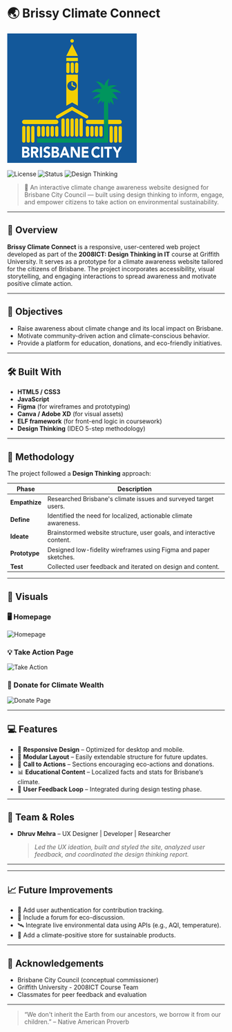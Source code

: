 # 🌏 Brissy Climate Connect

![Brissy Climate Connect](images/BrisbaneCity_logo.png) 

![License](https://img.shields.io/badge/license-GU-red.svg)
![Status](https://img.shields.io/badge/status-Completed-blue.svg)
![Design Thinking](https://img.shields.io/badge/methodology-Design_Thinking-orange.svg)

> 🌿 An interactive climate change awareness website designed for Brisbane City Council — built using design thinking to inform, engage, and empower citizens to take action on environmental sustainability.

---

## 📘 Overview

**Brissy Climate Connect** is a responsive, user-centered web project developed as part of the **2008ICT: Design Thinking in IT** course at Griffith University. It serves as a prototype for a climate awareness website tailored for the citizens of Brisbane. The project incorporates accessibility, visual storytelling, and engaging interactions to spread awareness and motivate positive climate action.

---

## 🎯 Objectives

- Raise awareness about climate change and its local impact on Brisbane.
- Motivate community-driven action and climate-conscious behavior.
- Provide a platform for education, donations, and eco-friendly initiatives.

---

## 🛠️ Built With

- **HTML5 / CSS3**
- **JavaScript**
- **Figma** (for wireframes and prototyping)
- **Canva / Adobe XD** (for visual assets)
- **ELF framework** (for front-end logic in coursework)
- **Design Thinking** (IDEO 5-step methodology)

---

## 🧠 Methodology

The project followed a **Design Thinking** approach:

| Phase | Description |
|-------|-------------|
| **Empathize** | Researched Brisbane's climate issues and surveyed target users. |
| **Define** | Identified the need for localized, actionable climate awareness. |
| **Ideate** | Brainstormed website structure, user goals, and interactive content. |
| **Prototype** | Designed low-fidelity wireframes using Figma and paper sketches. |
| **Test** | Collected user feedback and iterated on design and content.

---

## 📸 Visuals

### 🖥️ Homepage  
![Homepage](https://i.imgur.com/YOUR_IMAGE_ID1.png)

### 💡 Take Action Page  
![Take Action](https://i.imgur.com/YOUR_IMAGE_ID2.png)

### 💸 Donate for Climate Wealth  
![Donate Page](https://i.imgur.com/YOUR_IMAGE_ID3.png)

---

## 💻 Features

- 🔁 **Responsive Design** – Optimized for desktop and mobile.
- 🧩 **Modular Layout** – Easily extendable structure for future updates.
- 🌱 **Call to Actions** – Sections encouraging eco-actions and donations.
- 📊 **Educational Content** – Localized facts and stats for Brisbane’s climate.
- 💬 **User Feedback Loop** – Integrated during design testing phase.

---

## 👥 Team & Roles

- **Dhruv Mehra** – UX Designer | Developer | Researcher  
  > *Led the UX ideation, built and styled the site, analyzed user feedback, and coordinated the design thinking report.*

---

---

## 📈 Future Improvements

- 🔐 Add user authentication for contribution tracking.
- 💬 Include a forum for eco-discussion.
- 🛰️ Integrate live environmental data using APIs (e.g., AQI, temperature).
- 🛒 Add a climate-positive store for sustainable products.

---

## 🤝 Acknowledgements

- Brisbane City Council (conceptual commissioner)
- Griffith University - 2008ICT Course Team
- Classmates for peer feedback and evaluation

---

> “We don't inherit the Earth from our ancestors, we borrow it from our children.” – Native American Proverb


